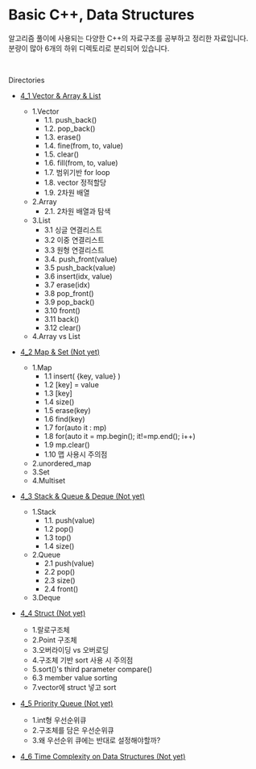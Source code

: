 # Basic C++, Data Structures

알고리즘 풀이에 사용되는 다양한 C++의 자료구조를 공부하고 정리한 자료입니다.   
분량이 많아 6개의 하위 디렉토리로 분리되어 있습니다.

<br>

Directories

- [4_1 Vector & Array & List](./4_1_Vector_&_Array_&_List/)
  - 1.Vector
    - 1.1. push\_back()
    - 1.2. pop\_back()
    - 1.3. erase()
    - 1.4. fine(from, to, value)
    - 1.5. clear()
    - 1.6. fill(from, to, value)
    - 1.7. 범위기반 for loop
    - 1.8. vector 정적할당
    - 1.9. 2차원 배열
  - 2.Array
    - 2.1. 2차원 배열과 탐색
  - 3.List
    - 3.1 싱글 연결리스트
    - 3.2 이중 연결리스트
    - 3.3 원형 연결리스트
    - 3.4. push\_front(value)
    - 3.5 push\_back(value)
    - 3.6 insert(idx, value)
    - 3.7 erase(idx)
    - 3.8 pop\_front()
    - 3.9 pop\_back()
    - 3.10 front()
    - 3.11 back()
    - 3.12 clear()
  - 4.Array vs List

- [4_2 Map & Set (Not yet)](./4_2_Map_&_Set/)
  - 1.Map
    - 1.1 insert( {key, value} )
    - 1.2 \[key\] = value
    - 1.3 \[key\]
    - 1.4 size()
    - 1.5 erase(key)
    - 1.6 find(key)
    - 1.7 for(auto it : mp)
    - 1.8 for(auto it = mp.begin(); it!=mp.end(); i++)
    - 1.9 mp.clear()
    - 1.10 맵 사용시 주의점
  - 2.unordered\_map
  - 3.Set
  - 4.Multiset

- [4_3 Stack & Queue & Deque (Not yet)](./4_3_Stack_&_Queue_&_Deque/)
  - 1.Stack
    - 1.1. push(value)
    - 1.2 pop()
    - 1.3 top()
    - 1.4 size()
  - 2.Queue
    - 2.1 push(value)
    - 2.2 pop()
    - 2.3 size()
    - 2.4 front()
  - 3.Deque

- [4_4 Struct (Not yet)](./4_4_Struct/)
  - 1.랄로구조체
  - 2.Point 구조체
  - 3.오버라이딩 vs 오버로딩
  - 4.구조체 기반 sort 사용 시 주의점
  - 5.sort()'s third parameter compare()
  - 6.3 member value sorting
  - 7.vector에 struct 넣고 sort

- [4_5 Priority Queue (Not yet)](./4_5_Priority_Queue/)
  - 1.int형 우선순위큐
  - 2.구조체를 담은 우선순위큐
  - 3.왜 우선순위 큐에는 반대로 설정해야할까?
  
- [4_6 Time Complexity on Data Structures (Not yet)](./4_6_Time_Complexity_on_Data_Structures/)

